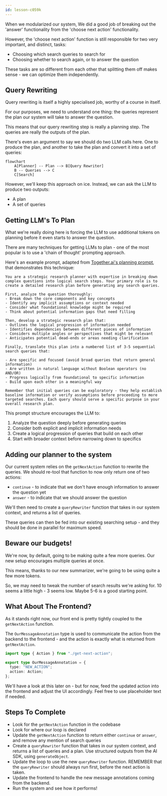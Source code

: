```yaml
---
id: lesson-c059k
---
```


When we modularized our system, We did a good job of breaking out the 'answer' functionality from the 'choose next action' functionality.

However, the 'choose next action' function is still responsible for two very important, and distinct, tasks:

- Choosing which search queries to search for
- Choosing whether to search again, or to answer the question

These tasks are so different from each other that splitting them off makes sense - we can optimize them independently.

## Query Rewriting

Query rewriting is itself a highly specialised job, worthy of a course in itself.

For our purposes, we need to understand one thing: the queries represent the plan our system will take to answer the question.

This means that our query rewriting step is really a planning step. The queries are really the outputs of the plan.

There's even an argument to say we should do two LLM calls here. One to produce the plan, and another to take the plan and convert it into a set of queries:

```mermaid
flowchart
    A[Planner] -- Plan --> B[Query Rewriter]
    B -- Queries --> C
    C[Search]
```

However, we'll keep this approach on ice. Instead, we can ask the LLM to produce two outputs:

- A plan
- A set of queries

## Getting LLM's To Plan

What we're really doing here is forcing the LLM to use additional tokens on planning before it even starts to answer the question.

There are many techniques for getting LLMs to plan - one of the most popular is to use a 'chain of thought' prompting approach.

Here's an example prompt, adapted from [Together.ai's planning prompt](https://github.com/togethercomputer/open_deep_research/blob/66e43b47bfb8722ef9aad38139453922d1feef2a/src/prompts.yaml), that demonstrates this technique:

```
You are a strategic research planner with expertise in breaking down complex questions into logical search steps. Your primary role is to create a detailed research plan before generating any search queries.

First, analyze the question thoroughly:
- Break down the core components and key concepts
- Identify any implicit assumptions or context needed
- Consider what foundational knowledge might be required
- Think about potential information gaps that need filling

Then, develop a strategic research plan that:
- Outlines the logical progression of information needed
- Identifies dependencies between different pieces of information
- Considers multiple angles or perspectives that might be relevant
- Anticipates potential dead-ends or areas needing clarification

Finally, translate this plan into a numbered list of 3-5 sequential search queries that:

- Are specific and focused (avoid broad queries that return general information)
- Are written in natural language without Boolean operators (no AND/OR)
- Progress logically from foundational to specific information
- Build upon each other in a meaningful way

Remember that initial queries can be exploratory - they help establish baseline information or verify assumptions before proceeding to more targeted searches. Each query should serve a specific purpose in your overall research plan.
```

This prompt structure encourages the LLM to:

1. Analyze the question deeply before generating queries
2. Consider both explicit and implicit information needs
3. Create a logical progression of queries that build on each other
4. Start with broader context before narrowing down to specifics

## Adding our planner to the system

Our current system relies on the `getNextAction` function to rewrite the queries. We should re-tool that function to now only return one of two actions:

- `continue` - to indicate that we don't have enough information to answer the question yet
- `answer` - to indicate that we should answer the question

We'll then need to create a `queryRewriter` function that takes in our system context, and returns a list of queries.

These queries can then be fed into our existing searching setup - and they should be done in parallel for maximum speed.

## Beware our budgets!

We're now, by default, going to be making quite a few more queries. Our new setup encourages multiple queries at once.

This means, thanks to our new summarizer, we're going to be using quite a few more tokens.

So, we may need to tweak the number of search results we're asking for. 10 seems a little high - 3 seems low. Maybe 5-6 is a good starting point.

## What About The Frontend?

As it stands right now, our front end is pretty tightly coupled to the `getNextAction` function.

The `OurMessageAnnotation` type is used to communicate the action from the backend to the frontend - and the action is exactly what is returned from `getNextAction`.

```ts
import type { Action } from "./get-next-action";

export type OurMessageAnnotation = {
  type: "NEW_ACTION";
  action: Action;
};
```

We'll have a look at this later on - but for now, feed the updated action into the frontend and adjust the UI accordingly. Feel free to use placeholder text if needed.

## Steps To Complete

- Look for the `getNextAction` function in the codebase
- Look for where our loop is declared
- Update the `getNextAction` function to return either `continue` or `answer`, and remove any mention of search queries
- Create a `queryRewriter` function that takes in our system context, and returns a list of queries and a plan. Use structured outputs from the AI SDK, using `generateObject`.
- Update the loop to use the new `queryRewriter` function. REMEMBER that the `queryRewriter` should always run first, before the next action is taken.
- Update the frontend to handle the new message annotations coming from the backend.
- Run the system and see how it performs!
